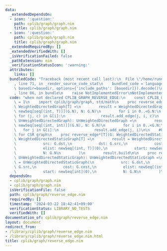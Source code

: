 ```yaml
---
data:
  _extendedDependsOn:
  - icon: ':question:'
    path: cplib/graph/graph.nim
    title: cplib/graph/graph.nim
  - icon: ':question:'
    path: cplib/graph/graph.nim
    title: cplib/graph/graph.nim
  _extendedRequiredBy: []
  _extendedVerifiedWith: []
  _isVerificationFailed: false
  _pathExtension: nim
  _verificationStatusIcon: ':warning:'
  attributes:
    links: []
  bundledCode: "Traceback (most recent call last):\n  File \"/home/runner/.local/lib/python3.10/site-packages/onlinejudge_verify/documentation/build.py\"\
    , line 71, in _render_source_code_stat\n    bundled_code = language.bundle(stat.path,\
    \ basedir=basedir, options={'include_paths': [basedir]}).decode()\n  File \"/home/runner/.local/lib/python3.10/site-packages/onlinejudge_verify/languages/nim.py\"\
    , line 86, in bundle\n    raise NotImplementedError\nNotImplementedError\n"
  code: "when not declared CPLIB_GRAPH_REVERSE_EDGE:\n    const CPLIB_GRAPH_REVERSE_EDGE*\
    \ = 1\n    import cplib/graph/graph, std/math\n    proc reverse_edge*[T](G: WeightedDirectedGraph[T]):\
    \ WeightedDirectedGraph[T] =\n        result = WeightedDirectedGraph[T](edges:\
    \ newSeq[seq[(int, T)]](G.N), N: G.N)\n        for i in 0..<G.N:\n           \
    \ for (j, c) in G[i]:\n                result.add_edge(j, i, c)\n    proc reverse_edge*(G:\
    \ UnWeightedDirectedGraph): UnWeightedDirectedGraph =\n        result = UnWeightedDirectedGraph(edges:\
    \ newSeq[seq[(int, int)]](G.N), N: G.N)\n        for i in 0..<G.N:\n         \
    \   for j in G[i]:\n                result.add_edge(j, i)\n\n    #FIXME: optimize\
    \ for CSR graph\n    proc reverse_edge*[T](G: WeightedDirectedStaticGraph[T]):\
    \ WeightedDirectedStaticGraph[T] =\n        result = WeightedDirectedStaticGraph[T](\n\
    \            src: G.dst,\n            dst: G.src,\n            cost: G.cost,\n\
    \            elist: newSeq[(int, T)](0),\n            start: newSeq[int](0),\n\
    \            N: G.N\n        )\n        result.build\n\n    proc reverse_edge*(G:\
    \ UnWeightedDirectedStaticGraph): UnWeightedDirectedStaticGraph =\n        result\
    \ = UnWeightedDirectedStaticGraph(\n            src: G.dst,\n            dst:\
    \ G.src,\n            cost: G.cost,\n            elist: newSeq[(int, int)](0),\n\
    \            start: newSeq[int](0),\n            N: G.N\n        )\n        result.build\n"
  dependsOn:
  - cplib/graph/graph.nim
  - cplib/graph/graph.nim
  isVerificationFile: false
  path: cplib/graph/reverse_edge.nim
  requiredBy: []
  timestamp: '2024-03-22 18:42:41+09:00'
  verificationStatus: LIBRARY_NO_TESTS
  verifiedWith: []
documentation_of: cplib/graph/reverse_edge.nim
layout: document
redirect_from:
- /library/cplib/graph/reverse_edge.nim
- /library/cplib/graph/reverse_edge.nim.html
title: cplib/graph/reverse_edge.nim
---
```

